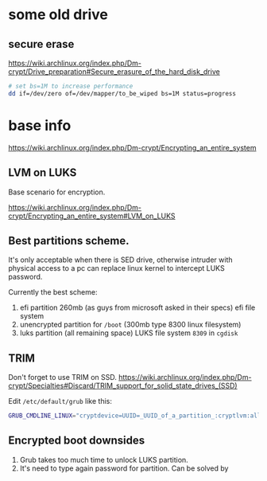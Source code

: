 # some old drive

## secure erase

https://wiki.archlinux.org/index.php/Dm-crypt/Drive_preparation#Secure_erasure_of_the_hard_disk_drive
```bash
# set bs=1M to increase performance
dd if=/dev/zero of=/dev/mapper/to_be_wiped bs=1M status=progress
```


# base info 
https://wiki.archlinux.org/index.php/Dm-crypt/Encrypting_an_entire_system

## LVM on LUKS

Base scenario for encryption.

https://wiki.archlinux.org/index.php/Dm-crypt/Encrypting_an_entire_system#LVM_on_LUKS

## Best partitions scheme.

It's only acceptable when there is SED drive, otherwise intruder with physical access to a pc can replace linux kernel to intercept LUKS password.

Currently the best scheme:
1. efi partition 260mb (as guys from microsoft asked in their specs) efi file system
1. unencrypted partition for `/boot` (300mb type 8300 linux filesystem)
1. luks partition (all remaining space) LUKS file system  `8309` in `cgdisk`

## TRIM
Don't forget to use TRIM on SSD. https://wiki.archlinux.org/index.php/Dm-crypt/Specialties#Discard/TRIM_support_for_solid_state_drives_(SSD)

Edit `/etc/default/grub` like this:
```bash
GRUB_CMDLINE_LINUX="cryptdevice=UUID=_UUID_of_a_partition_:cryptlvm:allow-discards root=/dev/MyVolGroup/root resume=/dev/MyVolGroup/swap"
```

## Encrypted boot downsides

1. Grub takes too much time to unlock LUKS partition.
1. It's need to type again password for partition. Can be solved by 
